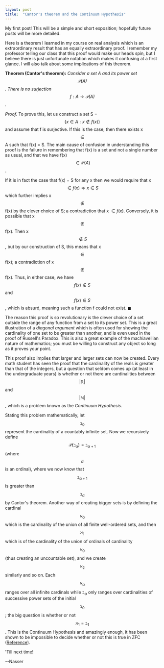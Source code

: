 ```yaml
---
layout: post
title:  "Cantor's theorem and the Continuum Hypothesis"
---
```


<script type="text/x-mathjax-config">
MathJax.Hub.Config({
  tex2jax: {
    inlineMath: [['$','$'], ['\\(','\\)']],
    processEscapes: true
  }
});
</script>
<script src="https://cdnjs.cloudflare.com/ajax/libs/mathjax/2.7.0/MathJax.js?config=TeX-AMS-MML_HTMLorMML" type="text/javascript"></script>

<link href="https://fonts.googleapis.com/css2?family=Amiri&display=swap" rel="stylesheet">

My first post! This will be a simple and short exposition; hopefully future posts will be more detailed.

Here is a theorem I learned in my course on real analysis which is an extraordinary result that has an equally extraordinary proof. I remember my professor telling our class that this proof would make our heads spin, but I believe there is just unfortunate notation which makes it confusing at a first glance. I will also talk about some implications of this theorem.

**Theorem (Cantor's theorem):** *Consider a set A and its power set $$\mathcal{P}(A)$$. There is no surjection $$f:A \rightarrow \mathcal{P}(A) $$.*

*Proof.* To prove this, let us construct a set S = $$\{x \in A : x \notin f(x)\}$$ and assume that f is surjective. If this is the case, then there exists x $$\in$$ A such that f(x) = S. The main cause of confusion in understanding this proof is the failure in remembering that f(x) is a set and not a single number as usual, and that we have f(x) $$\in \mathcal{P}(A)$$.

If it is in fact the case that f(x) = S for any x then we would require that x $$\in f(x) \Rightarrow x \in S$$ which further implies x $$\notin$$ f(x) by the clever choice of S; a contradiction that x $\in f(x)$. Conversely, it is possible that x $$\notin$$ f(x). Then x $$\notin S$$, but by our construction of S, this means that x $$\in$$ f(x); a contradiction of x $$\notin$$ f(x). Thus, in either case, we have $$f(x) \notin S$$ and $$f(x) \in S$$, which is absurd, meaning such a function f could not exist. $\blacksquare$

The reason this proof is so revolutionary is the clever choice of a set outside the range of any function from a set to its power set. This is a great illustration of a *diagonal argument* which is often used for showing the cardinality of one set to be greater than another, and is even used in the proof of Russell's Paradox. This is also a great example of the machiavellian nature of mathematics; you must be willing to construct any object so long as it proves your point.

This proof also implies that larger and larger sets can now be created. Every math student has seen the proof that the cardinality of the reals is greater than that of the integers, but a question that seldom comes up (at least in the undergraduate years) is whether or not there are cardinalities between $$\vert \mathbb{R} \vert$$ and $$\vert \mathbb{N} \vert$$, which is a problem known as the *Continuum Hypothesis*.

Stating this problem mathematically, let $$\beth_0$$ represent the cardinality of a countably infinite set. Now we recursively define $$\mathcal{P}(\beth_\alpha) = \beth_{\alpha + 1}$$ (where $$\alpha$$ is an ordinal), where we now know that $$\beth_{\alpha + 1}$$ is greater than $$\beth_{\alpha}$$ by Cantor's theorem. Another way of creating bigger sets is by defining the cardinal $$\aleph_0$$ which is the cardinality of the union of all finite well-ordered sets, and then $$\aleph_1$$ which is of the cardinality of the union of ordinals of cardinality $$\aleph_0$$ (thus creating an uncountable set), and we create $$\aleph_2$$ similarly and so on. Each $$\aleph_\alpha$$ ranges over all infinite cardinals while $\beth_\alpha$ only ranges over cardinalities of successive power sets of the initial $$\beth_0$$; the big question is whether or not $$\aleph_1 = \beth_1$$. This is the Continuum Hypothesis and amazingly enough, it has been shown to be impossible to decide whether or not this is true in ZFC ([Reference](https://en.wikipedia.org/wiki/Continuum_hypothesis)).

'Till next time!

--Nasser
